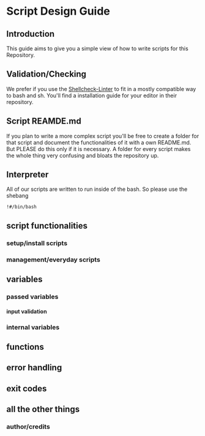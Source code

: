 # Script Design Guide

## Introduction
This guide aims to give you a simple view of how to write scripts for this Repository.

## Validation/Checking
We prefer if you use the [Shellcheck-Linter](https://github.com/koalaman/shellcheck)
to fit in a mostly compatible way to bash and sh.
You'll find a installation guide for your editor in their repository.

## Script REAMDE.md

If you plan to write a more complex script you'll be free to create a folder for that script and document the functionalities of it with a own README.md.
But PLEASE do this only if it is necessary. A folder for every script makes the whole thing very confusing and bloats the repository up.
## Interpreter
All of our scripts are written to run inside of the bash. So please use the shebang
```
!#/bin/bash
```
## script functionalities
### setup/install scripts
### management/everyday scripts
## variables
### passed variables
#### input validation
### internal variables
## functions
## error handling
## exit codes
## all the other things
### author/credits
